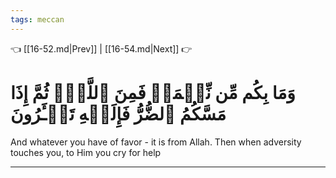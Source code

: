 ```yaml
---
tags: meccan
---
```


👈 [[16-52.md|Prev]] | [[16-54.md|Next]] 👉

# وَمَا بِكُم مِّن نِّعۡمَةٖ فَمِنَ ٱللَّهِۖ ثُمَّ إِذَا مَسَّكُمُ ٱلضُّرُّ فَإِلَيۡهِ تَجۡـَٔرُونَ

And whatever you have of favor - it is from Allah. Then when adversity touches you, to Him you cry for help

---


